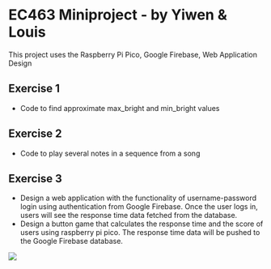 # EC463 Miniproject - by Yiwen & Louis

This project uses the Raspberry Pi Pico, Google Firebase, Web Application Design

## Exercise 1
* Code to find approximate max_bright and min_bright values

## Exercise 2
* Code to play several notes in a sequence from a song
  
## Exercise 3
* Design a web application with the functionality of username-password login using authentication from Google Firebase. Once the user logs in, users will see the response time data fetched from the database.
* Design a button game that calculates the response time and the score of users using raspberry pi pico. The response time data will be pushed to the Google Firebase database.

![](./signup.png)
